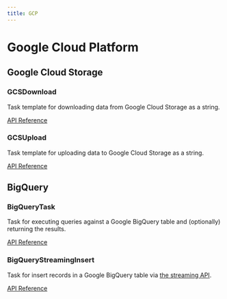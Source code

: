 ```yaml
---
title: GCP
---
```


# Google Cloud Platform

## Google Cloud Storage

### GCSDownload <Badge text="task"/>

Task template for downloading data from Google Cloud Storage as a string.

[API Reference](/api/tasks/google.html#prefect-tasks-google-storage-gcsdownloadtask)


### GCSUpload <Badge text="task"/>

Task template for uploading data to Google Cloud Storage as a string.

[API Reference](/api/tasks/google.html#prefect-tasks-google-storage-gcsuploadtask)


## BigQuery

### BigQueryTask <Badge text="task"/>

Task for executing queries against a Google BigQuery table and (optionally) returning the results.

[API Reference](/api/tasks/google.html#prefect-tasks-google-bigquery-bigquerytask)


### BigQueryStreamingInsert <Badge text="task"/>

Task for insert records in a Google BigQuery table via [the streaming API](https://cloud.google.com/bigquery/streaming-data-into-bigquery).

[API Reference](/api/tasks/google.html#prefect-tasks-google-bigquery-bigquerystreaminginserttask)
